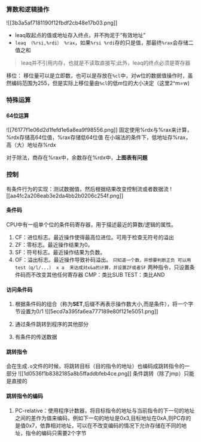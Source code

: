 ### 算数和逻辑操作

![[3b3a5af7181190f12fbdf2cb48e17b03.png]]

- leaq取起点的值或地址存入终点，并不拘泥于“有效地址”
- `leaq （%rsi,%rdi） %rax`，如果`%rsi %rdi`存的只是值，那最终`%rax`会存储二值之和
> leaq并不引用内存，也就是不读取直接写;此外，leaq的终点必须是寄存器

移位：
	移位量可以是立即数，也可以是存放在`%cl`中，对w位的数据值操作时，虽然编码范围为255，但是实际上移位量由`%cl`的低m位的大小决定（这里2^m=w)

### 特殊运算
#### 64位运算
![[76177f1e06d2d1fefd1e6a8ea9f98556.png]]
固定使用%rdx与%rax来计算，%rdx存储高64位值，%rax存储低64位值
在小端法的条件下，低地址存%rax，高（大）地址存%rdx

对于除法，商存在%rax中，余数存在%rdx中，**上图表有问题**


### 控制
有条件行为的实现：测试数据值，然后根据结果改变控制流或者数据流
![[aa4fc2a208eab3e2da4bb2b0206c254f.png]]
#### 条件码
CPU中有一组单个位的条件码寄存器，用于描述最近的算数/逻辑的属性。
1. CF：进位标志。最近操作使得最高位进位。可用于检查无符号的溢出
2. ZF：零标志。最近操作结果为0。
3. SF：符号标志。最近操作结果为负数。
4. OF：溢出标志。最近操作导致补码溢出。
`只知道一个数，并想要判断正负 可以用test（q/l/...） x a  来达成对x&a的计算，并设置ZF或者SF`
两种指令，只设置条件码而不改变其他任何寄存器
CMP：类比SUB
TEST：类比AND

#### 访问条件码
1. 根据条件码的组合（称为**SET**,后缀不再表示操作数大小,而是条件），将一个字节设置为0/1
	![[5ecd7a395fa6ea777189e80f121e5051.png]]

2. 通过条件跳转到程序的其他部分
3. 有条件的传送数据

#### 跳转指令
会在生成`.o`文件的时候，将跳转目标（目的指令的地址）也编码成跳转指令的一部分
![[1d0536f1b8382185a8b5ffaddbfeb4ce.png]]
条件跳转（除了jmp）只能是直接的

#### 跳转指令的编码
1. PC-relative：使用程序计数器，将目标指令的地址与当前指令的下一句的地址 之间的差作为值来编码，例如下一句的地址是0x3,目标地址在0xA,则PC存的是值0x7，依靠相对地址，可以在不改变编码的情况下允许存储在不同的地址，指令的编码只需要2个字节